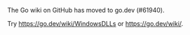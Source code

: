 The Go wiki on GitHub has moved to go.dev (#61940).

Try <https://go.dev/wiki/WindowsDLLs> or <https://go.dev/wiki/>.

